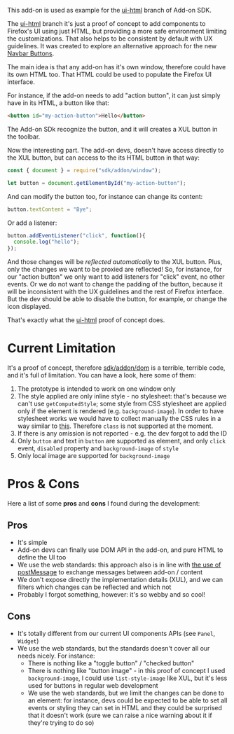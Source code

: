 This add-on is used as example for the
[ui-html](https://github.com/ZER0/addon-sdk/tree/ui-html) branch of Add-on SDK.

The [ui-html](https://github.com/ZER0/addon-sdk/tree/ui-html) branch it's just
a proof of concept to add components to
Firefox's UI using just HTML, but providing a more safe environment limiting the
customizations. That also helps to be consistent by default with UX guidelines.
It was created to explore an alternative approach for the new
[Navbar Buttons](https://github.com/mozilla/addon-sdk/wiki/JEP-Navbar-Buttons).

The main idea is that any add-on has it's own window, therefore could have its
own HTML too. That HTML could be used to populate the Firefox UI interface.

For instance, if the add-on needs to add "action button", it can just simply
have in its HTML, a button like that:

```html
<button id="my-action-button">Hello</button>
```

The Add-on SDk recognize the button, and it will creates a XUL button in the
toolbar.

Now the interesting part. The add-on devs, doesn't have access directly to the
XUL button, but can access to the its HTML button in that way:

```js
const { document } = require("sdk/addon/window");

let button = document.getElementById("my-action-button");
```

And can modify the button too, for instance can change its content:

```js
button.textContent = "Bye";
```

Or add a listener:

```js
button.addEventListener("click", function(){
  console.log("hello");
});
```

And those changes will be *reflected automatically* to the XUL button. Plus,
only the changes we want to be proxied are reflected! So, for instance, for our
"action button" we only want to add listeners for "click" event, no other
events. Or we do not want to change the padding of the button, because it will
be inconsistent with the UX guidelines and the rest of Firefox interface. But
the dev should be able to disable the button, for example, or change the icon
displayed.

That's exactly what the [ui-html](https://github.com/ZER0/addon-sdk/tree/ui-html)
proof of concept does.

# Current Limitation

It's a proof of concept, therefore
[sdk/addon/dom](https://github.com/ZER0/addon-sdk/blob/ui-html/lib/sdk/addon/dom.js)
is a terrible, terrible code, and it's full of limitation. You can have a look,
here some of them:

1. The prototype is intended to work on one window only
2. The style applied are only inline style - no stylesheet: that's because we
   can't use `getComputedStyle`; some style from CSS stylesheet are applied only
   if the element is rendered (e.g. `background-image`). In order to have
   stylesheet works we would have to collect manually the CSS rules in a way
   similar to [this](https://gist.github.com/ZER0/5267608). Therefore `class` is
   not supported at the moment.
3. If there is any omission is not reported - e.g. the dev forgot to add the ID
4. Only `button` and text in `button` are supported as element, and only `click`
   event, `disabled` property and `background-image` of `style`
5. Only local image are supported for `background-image`

# Pros & Cons

Here a list of some **pros** and **cons** I found during the development:

## Pros
- It's simple
- Add-on devs can finally use DOM API in the add-on, and pure HTML to
define the UI too
- We use the web standards: this approach also is in line with
[the use of postMessage](https://gist.github.com/ZER0/5209412) to exchange
messages between add-on / content
- We don't expose directly the implementation
details (XUL), and we can filters which changes can be reflected and which not
- Probably I forgot something, however: it's so webby and so cool!

## Cons
- It's totally different from our current UI components APIs (see `Panel`,
`Widget`)
- We use the web standards, but the standards doesn't cover all our needs nicely.
For instance:
  - There is nothing like a "toggle button" / "checked button"
  - There is nothing like "button image" - in this proof of concept I used
    `background-image`, I could use `list-style-image` like XUL, but
    it's less used for buttons in regular web development
  - We use the web standards, but we limit the changes can be done to an element:
    for instance, devs could be expected to be able to set all events or styling
    they can set in HTML and they could be surprised that it doesn't work
    (sure we can raise a nice warning about it if they're trying to do so)

